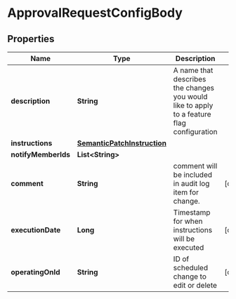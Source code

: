 
# ApprovalRequestConfigBody

## Properties
Name | Type | Description | Notes
------------ | ------------- | ------------- | -------------
**description** | **String** | A name that describes the changes you would like to apply to a feature flag configuration | 
**instructions** | [**SemanticPatchInstruction**](SemanticPatchInstruction.md) |  | 
**notifyMemberIds** | **List&lt;String&gt;** |  | 
**comment** | **String** | comment will be included in audit log item for change. |  [optional]
**executionDate** | **Long** | Timestamp for when instructions will be executed |  [optional]
**operatingOnId** | **String** | ID of scheduled change to edit or delete |  [optional]



